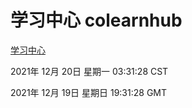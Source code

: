 # 学习中心 colearnhub
[学习中心](http://59.174.25.102:56308/colearnhub/)

2021年 12月 20日 星期一 03:31:28 CST

2021年 12月 19日 星期日 19:31:28 GMT
